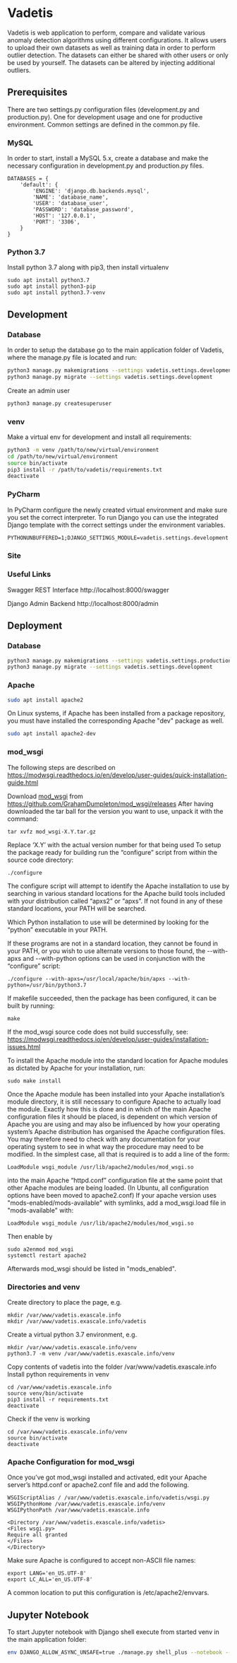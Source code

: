 # Vadetis

Vadetis is web application to perform, compare and validate various anomaly detection algorithms using different configurations. It allows users to upload their own datasets as well as training data in order to perform outlier detection. The datasets can either be shared with other users or only be used by yourself. 
The datasets can be altered by injecting additional outliers.


## Prerequisites

There are two settings.py configuration files (development.py and production.py). One for development usage and one for productive environment. 
Common settings are defined in the common.py file.

### MySQL 
In order to start, install a MySQL 5.x, create a database and make the necessary configuration in development.py and production.py files. 
```
DATABASES = {
    'default': {
        'ENGINE': 'django.db.backends.mysql',
        'NAME': 'database_name',
        'USER': 'database_user',
        'PASSWORD': 'database_password',
        'HOST': '127.0.0.1',
        'PORT': '3306',
    }
}
```

### Python 3.7
Install python 3.7 along with pip3, then install virtualenv
```
sudo apt install python3.7
sudo apt install python3-pip
sudo apt install python3.7-venv
```

## Development

### Database
In order to setup the database go to the main application folder of Vadetis, where the manage.py file is located and run:
```bash
python3 manage.py makemigrations --settings vadetis.settings.development
python3 manage.py migrate --settings vadetis.settings.development
```
Create an admin user
```bash
python3 manage.py createsuperuser
```

### venv
Make a virtual env for development and install all requirements:
```bash
python3 -m venv /path/to/new/virtual/environment
cd /path/to/new/virtual/environment
source bin/activate
pip3 install -r /path/to/vadetis/requirements.txt
deactivate
```

### PyCharm

In PyCharm configure the newly created virtual environment and make sure you set the correct interpreter. 
To run Django you can use the integrated Django template with the correct settings under the environment variables.
```
PYTHONUNBUFFERED=1;DJANGO_SETTINGS_MODULE=vadetis.settings.development
```

### Site


### Useful Links
Swagger REST Interface http://localhost:8000/swagger

Django Admin Backend http://localhost:8000/admin 

## Deployment

### Database


```bash
python3 manage.py makemigrations --settings vadetis.settings.production
python3 manage.py migrate --settings vadetis.settings.development
```

### Apache

```bash
sudo apt install apache2
```
On Linux systems, if Apache has been installed from a package repository, you must have installed the corresponding Apache "dev" package as well.
```bash
sudo apt install apache2-dev
```

### mod_wsgi
The following steps are described on https://modwsgi.readthedocs.io/en/develop/user-guides/quick-installation-guide.html

Download [mod_wsgi](https://github.com/GrahamDumpleton/mod_wsgi/releases) from https://github.com/GrahamDumpleton/mod_wsgi/releases
After having downloaded the tar ball for the version you want to use, unpack it with the command:
```
tar xvfz mod_wsgi-X.Y.tar.gz
```
Replace ‘X.Y’ with the actual version number for that being used
To setup the package ready for building run the “configure” script from within the source code directory:
```
./configure
```
The configure script will attempt to identify the Apache installation to use by searching in various standard locations for the Apache build tools included with your distribution called “apxs2” or “apxs”. If not found in any of these standard locations, your PATH will be searched.

Which Python installation to use will be determined by looking for the “python” executable in your PATH.
        
If these programs are not in a standard location, they cannot be found in your PATH, or you wish to use alternate versions to those found, the --with-apxs and --with-python options can be used in conjunction with the “configure” script:
```
./configure --with-apxs=/usr/local/apache/bin/apxs --with-python=/usr/bin/python3.7
```
If makefile succeeded, then the package has been configured, it can be built by running:
```
make
```
If the mod_wsgi source code does not build successfully, see: https://modwsgi.readthedocs.io/en/develop/user-guides/installation-issues.html

To install the Apache module into the standard location for Apache modules as dictated by Apache for your installation, run:
```
sudo make install
```
Once the Apache module has been installed into your Apache installation’s module directory, it is still necessary to configure Apache to actually load the module.
Exactly how this is done and in which of the main Apache configuration files it should be placed, is dependent on which version of Apache you are using and may also be influenced by how your operating system’s Apache distribution has organised the Apache configuration files. You may therefore need to check with any documentation for your operating system to see in what way the procedure may need to be modified.
In the simplest case, all that is required is to add a line of the form:
```
LoadModule wsgi_module /usr/lib/apache2/modules/mod_wsgi.so
```
into the main Apache “httpd.conf” configuration file at the same point that other Apache modules are being loaded. (In Ubuntu, all configuration options have been moved to apache2.conf)
If your apache version uses "mods-enabled/mods-available" with symlinks, add a mod_wsgi.load file in "mods-available" with:
```
LoadModule wsgi_module /usr/lib/apache2/modules/mod_wsgi.so
```
Then enable by 
```
sudo a2enmod mod_wsgi
systemctl restart apache2
```
Afterwards mod_wsgi should be listed in "mods_enabled".

### Directories and venv
Create directory to place the page, e.g.
```
mkdir /var/www/vadetis.exascale.info
mkdir /var/www/vadetis.exascale.info/vadetis
```
Create a virtual python 3.7 environment, e.g.
```
mkdir /var/www/vadetis.exascale.info/venv
python3.7 -m venv /var/www/vadetis.exascale.info/venv
```

Copy contents of vadetis into the folder /var/www/vadetis.exascale.info
Install python requirements in venv
```
cd /var/www/vadetis.exascale.info
source venv/bin/activate
pip3 install -r requirements.txt
deactivate
```


Check if the venv is working
```
cd /var/www/vadetis.exascale.info/venv
source bin/activate
deactivate
```

### Apache Configuration for mod_wsgi
Once you’ve got mod_wsgi installed and activated, edit your Apache server’s httpd.conf or apache2.conf file and add the following.

```
WSGIScriptAlias / /var/www/vadetis.exascale.info/vadetis/wsgi.py
WSGIPythonHome /var/www/vadetis.exascale.info/venv
WSGIPythonPath /var/www/vadetis.exascale.info

<Directory /var/www/vadetis.exascale.info/vadetis>
<Files wsgi.py>
Require all granted
</Files>
</Directory>
```

Make sure Apache is configured to accept non-ASCII file names:
```
export LANG='en_US.UTF-8'
export LC_ALL='en_US.UTF-8'
```

A common location to put this configuration is /etc/apache2/envvars.


## Jupyter Notebook
To start Jupyter notebook with Django shell execute from started venv in the main application folder:
```bash
env DJANGO_ALLOW_ASYNC_UNSAFE=true ./manage.py shell_plus --notebook --settings vadetis.settings.development
```